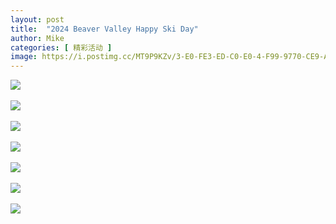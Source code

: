```yaml
---
layout: post
title:  "2024 Beaver Valley Happy Ski Day"
author: Mike
categories: [ 精彩活动 ]
image: https://i.postimg.cc/MT9P9KZv/3-E0-FE3-ED-C0-E0-4-F99-9770-CE9-A6-C1417-F7.jpg
---
```


<img src="https://i.postimg.cc/25fK6KX8/D4-BD3-DF0-E9-BD-4-A2-A-9-F1-F-9-C4137-EA7071.png"><br/><br/>
<img src="https://i.postimg.cc/FFx0SnWn/19427-BA2-5-B06-447-E-BF9-B-B104-F2-FAB8-CD.jpg"><br/><br/>
<img src="https://i.postimg.cc/hGytgTps/77-E6-B5-B0-789-C-4-C38-9-B95-8-A6-C25-CB11-FA.jpg"><br/><br/>
<img src="https://i.postimg.cc/HsZ5Z8Cw/DABF01-E2-E315-4978-9029-1398-DE9-B59-D1.jpg"><br/><br/>
<img src="https://i.postimg.cc/qRNM7qFT/EEC9-BB5-F-FCB5-44-CA-B377-80-F921-F82-B1-F.jpg"><br/><br/>
<img src="https://i.postimg.cc/V6mp7VjH/B5-A33-FA7-9-A97-4-C1-F-A29-E-7-F6-B3-A7-C626-B.jpg"><br/><br/>
<img src="https://i.postimg.cc/Sx9Pmhdv/DFF95-D24-B1-E9-4662-92-D7-4-F518-D9000-E5.jpg"><br/><br/>